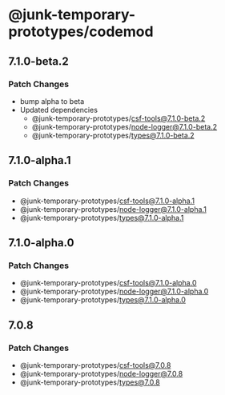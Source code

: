 # @junk-temporary-prototypes/codemod

## 7.1.0-beta.2

### Patch Changes

- bump alpha to beta
- Updated dependencies
  - @junk-temporary-prototypes/csf-tools@7.1.0-beta.2
  - @junk-temporary-prototypes/node-logger@7.1.0-beta.2
  - @junk-temporary-prototypes/types@7.1.0-beta.2

## 7.1.0-alpha.1

### Patch Changes

- @junk-temporary-prototypes/csf-tools@7.1.0-alpha.1
- @junk-temporary-prototypes/node-logger@7.1.0-alpha.1
- @junk-temporary-prototypes/types@7.1.0-alpha.1

## 7.1.0-alpha.0

### Patch Changes

- @junk-temporary-prototypes/csf-tools@7.1.0-alpha.0
- @junk-temporary-prototypes/node-logger@7.1.0-alpha.0
- @junk-temporary-prototypes/types@7.1.0-alpha.0

## 7.0.8

### Patch Changes

- @junk-temporary-prototypes/csf-tools@7.0.8
- @junk-temporary-prototypes/node-logger@7.0.8
- @junk-temporary-prototypes/types@7.0.8
